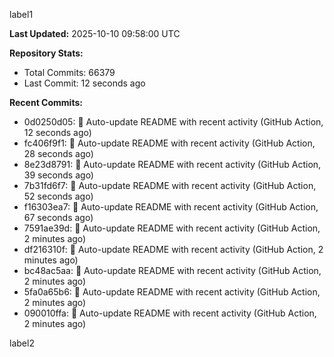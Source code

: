 
label1 
<!-- ACTIVITY_START -->
**Last Updated:** 2025-10-10 09:58:00 UTC

**Repository Stats:**
- Total Commits: 66379
- Last Commit: 12 seconds ago

**Recent Commits:**
- 0d0250d05: 🤖 Auto-update README with recent activity (GitHub Action, 12 seconds ago)
- fc406f9f1: 🤖 Auto-update README with recent activity (GitHub Action, 28 seconds ago)
- 8e23d8791: 🤖 Auto-update README with recent activity (GitHub Action, 39 seconds ago)
- 7b31fd6f7: 🤖 Auto-update README with recent activity (GitHub Action, 52 seconds ago)
- f16303ea7: 🤖 Auto-update README with recent activity (GitHub Action, 67 seconds ago)
- 7591ae39d: 🤖 Auto-update README with recent activity (GitHub Action, 2 minutes ago)
- df216310f: 🤖 Auto-update README with recent activity (GitHub Action, 2 minutes ago)
- bc48ac5aa: 🤖 Auto-update README with recent activity (GitHub Action, 2 minutes ago)
- 5fa0a65b6: 🤖 Auto-update README with recent activity (GitHub Action, 2 minutes ago)
- 090010ffa: 🤖 Auto-update README with recent activity (GitHub Action, 2 minutes ago)
<!-- ACTIVITY_END -->

label2
